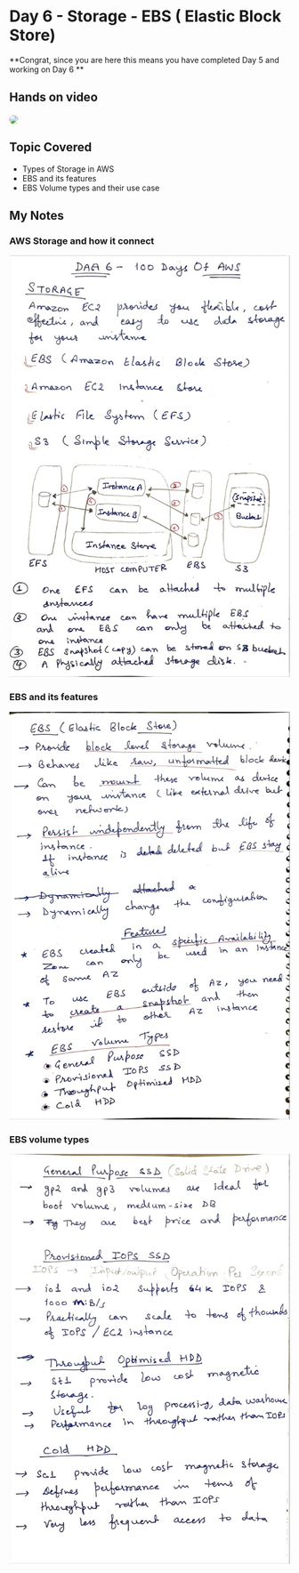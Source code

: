 # Day 6 - Storage - EBS ( Elastic Block Store)

**Congrat, since you are here this means you have completed Day 5 and working on Day 6 **

## Hands on video
<a href="https://youtu.be/HpCxChgVjgk">
<img src="https://i3.ytimg.com/vi/HpCxChgVjgk/hqdefault.jpg" align="center" width="200" style="border-radius:40px" />
</a>

## Topic Covered
  - Types of Storage in AWS
  - EBS and its features
  - EBS Volume types and their use case


## My Notes

  ### AWS Storage and how it connect
  ![JPEG image-67529F9085D1-1](./images/8993a8e8d0379eb1c4ce04ef98e3cbf9110a2498.jpeg)
  
  ### EBS and its features
  ![JPEG image-67529F9085D1-2](./images/b14608a26ddca9c008edfd179754072f509a3a31.jpeg)

  ### EBS volume types
  ![JPEG image-67529F9085D1-3](./images/cc57bf95be1a287b1396f7ac8287217ac228c7ad.jpeg)

